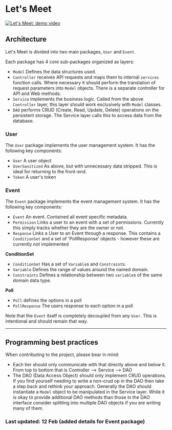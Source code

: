 # Let's Meet

[![Let's Meet: demo video](http://img.youtube.com/vi/dVIA8e39oGY/0.jpg)](http://www.youtube.com/watch?v=dVIA8e39oGY "Let's Meet")

## Architecture

Let's Meet is divided into two main packages, `User` and `Event`. 

Each package has 4 core sub-packages organized as layers:

- `Model` Defines the data structures used.
- `Controller` receives API requests and maps them to internal `services` function calls. Where necessary it should perform the translation of request parameters into `Model` objects. There is a separate controller for API and Web methods.
- `Service` implements the business logic. Called from the above `Controller` layer, this layer should work exclusively with `Model` classes.
- `DAO` performs CRUD (Create, Read, Update, Delete) operations on the persistent storage. The Service layer calls this to access data from the database.

### User

The `User` package implements the user management system. It has the following key components:

- `User` A user object
- `UserSanitized` As above, but with unnecessary data stripped. This is ideal for returning to the front-end.
- `Token` A user's token

### Event
 The `Event` package implements the event management system. It has the following key components:

 - `Event` An event. Contained all event specific metadata.
 - `Permission` Links a user to an event with a set of permissions. Currently this simply tracks whether they are the owner or not.
 - `Response` Links a User to an Event through a response. This contains a `ConditionSet` and a set of 'PollResponse' objects - however these are currently not implemented

**ConditionSet**
 - `ConditionSet` Has a set of `Variable`s and `Constraint`s. 
 - `Variable` Defines the range of values around the named domain.
 - `Constraints` Defines a relationship between two `variable`s of the same domain data type.

 **Poll**
 - `Poll` defines the options in a poll
 - `PollResponse` The users response to each option in a poll
 

 Note that the `Event` itself is completely decoupled from any `User`. This is intentional and should remain that way.

---

 ## Programming best practices
 When contributing to the project, please bear in mind:
 
 - Each tier should only communicate with that directly above and below it. From top to bottom that is Controller --> Service --> DAO
 - The DAO (Data Access Object) should only implement CRUD operations. If you find yourself needing to write a non-crud op in the DAO then take a step back and rethink your approach. Generally the DAO should instantiate a `Model` object to be manipulated in the Service layer. While it is okay to provide additional DAO methods than those in the DAO interface consider splitting into multiple DAO objects if you are writing many of them.


 ### Last updated: 12 Feb (added details for Event package)
